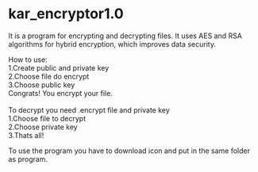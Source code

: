 # kar_encryptor1.0

It is a program for encrypting and decrypting files. It uses AES and RSA algorithms for hybrid encryption, which improves data security.

How to use: <br />
1.Create public and private key <br />
2.Choose file do encrypt <br />
3.Choose public key <br /> 
Congrats! You encrypt your file. <br /> <br />
To decrypt you need .encrypt file and private key <br />
1.Choose file to decrypt <br />
2.Choose private key <br />
3.Thats all! <br />

To use the program you have to download icon and put in the same folder as program.
